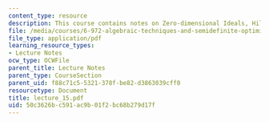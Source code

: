 ```yaml
---
content_type: resource
description: This course contains notes on Zero-dimensional Ideals, Hilbert Series.
file: /media/courses/6-972-algebraic-techniques-and-semidefinite-optimization-spring-2006/50c3626bc591ac9b01f2bc68b279d17f_lecture_15.pdf
file_type: application/pdf
learning_resource_types:
- Lecture Notes
ocw_type: OCWFile
parent_title: Lecture Notes
parent_type: CourseSection
parent_uid: f88c71c5-5321-378f-be82-d3863039cff0
resourcetype: Document
title: lecture_15.pdf
uid: 50c3626b-c591-ac9b-01f2-bc68b279d17f
---
```


